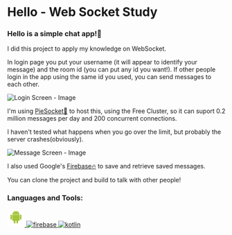 # Hello - Web Socket Study
<h3>Hello is a simple chat app!🩷</h3>

<p>I did this project to apply my knowledge on WebSocket.</p>
<p>In login page you put your username (it will appear to identify your message) and the room id (you can put any id you want!). If other people login in the app using the same id you used, you can send messages to each other.</p>
<img src="https://github.com/RaphaCosil/Web-Socket-Study/tree/main/images/login-page.png" alt= "Login Screen - Image">
<p> I'm using <a href= https://piehost.com/piesocket>PieSocket🥧</a> to host this, using the Free Cluster, so it can suport 0.2 million messages per day and 200 concurrent connections.</p>

<p>I haven't tested what happens when you go over the limit, but probably the server crashes(obviously).</p>
<img src="https://github.com/RaphaCosil/Web-Socket-Study/tree/main/images/message-pic.png" alt= "Message Screen - Image">
<p>I also used Google's <a href= "https://firebase.google.com/?hl=pt">Firebase🔥</a> to save and retrieve saved messages.</p>
<p>You can clone the project and build to talk with other people!</p>
<h3 align="left">Languages and Tools:</h3>
<p align="left"> <a href="https://developer.android.com" target="_blank" rel="noreferrer"> <img src="https://raw.githubusercontent.com/devicons/devicon/master/icons/android/android-original-wordmark.svg" alt="android" width="40" height="40"/> </a> <a href="https://firebase.google.com/" target="_blank" rel="noreferrer"> <img src="https://www.vectorlogo.zone/logos/firebase/firebase-icon.svg" alt="firebase" width="40" height="40"/> </a> </a> <a href="https://kotlinlang.org" target="_blank" rel="noreferrer"> <img src="https://www.vectorlogo.zone/logos/kotlinlang/kotlinlang-icon.svg" alt="kotlin" width="40" height="40"/> </a> </p>
